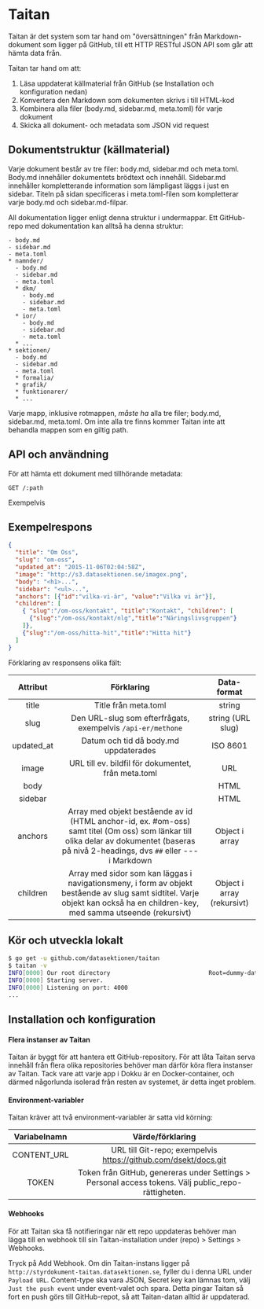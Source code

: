 Taitan
=====

Taitan är det system som tar hand om "översättningen" från Markdown-dokument
som ligger på GitHub, till ett HTTP RESTful JSON API som går att hämta data från.

Taitan tar hand om att:

1. Läsa uppdaterat källmaterial från GitHub (se Installation och konfiguration nedan)
2. Konvertera den Markdown som dokumenten skrivs i till HTML-kod
3. Kombinera alla filer (body.md, sidebar.md, meta.toml) för varje dokument
4. Skicka all dokument- och metadata som JSON vid request

## Dokumentstruktur (källmaterial)

Varje dokument består av tre filer: body.md, sidebar.md och meta.toml.
Body.md innehåller dokumentets brödtext och innehåll.
Sidebar.md innehåller kompletterande information som lämpligast läggs i just en sidebar.
Titeln på sidan specificeras i meta.toml-filen som kompletterar
varje body.md och sidebar.md-filpar.

All dokumentation ligger enligt denna struktur i undermappar.
Ett GitHub-repo med dokumentation kan alltså ha denna struktur:

	- body.md
	- sidebar.md
	- meta.toml
	* namnder/
	  - body.md
	  - sidebar.md
	  - meta.toml
	  * dkm/
	    - body.md
	    - sidebar.md
	    - meta.toml
	  * ior/
	    - body.md
	    - sidebar.md
	    - meta.toml
	  * ...
	* sektionen/
	  - body.md
	  - sidebar.md
	  - meta.toml
	  * formalia/
	  * grafik/
	  * funktionarer/
	  * ...

Varje mapp, inklusive rotmappen, *måste ha* alla tre filer; body.md, sidebar.md, meta.toml.
Om inte alla tre finns kommer Taitan inte att behandla mappen som en giltig path.

## API och användning

För att hämta ett dokument med tillhörande metadata:

`GET /:path`

Exempelvis

## Exempelrespons

```json
{
  "title": "Om Oss",
  "slug": "om-oss",
  "updated_at": "2015-11-06T02:04:58Z",
  "image": "http://s3.datasektionen.se/imagex.png",
  "body": "<h1>...",
  "sidebar": "<ul>...",
  "anchors": [{"id":"vilka-vi-är", "value":"Vilka vi är"}],
  "children": [
    { "slug":"/om-oss/kontakt", "title":"Kontakt", "children": [
      {"slug":"/om-oss/kontakt/nlg","title":"Näringslivsgruppen"}
    ]},
    {"slug":"/om-oss/hitta-hit","title":"Hitta hit"}
  ]
}
```

Förklaring av responsens olika fält:

|  Attribut  |                                                                                        Förklaring                                                                                       |         Data-format        |
|:----------:|:---------------------------------------------------------------------------------------------------------------------------------------------------------------------------------------:|:--------------------------:|
| title      | Title från meta.toml                                                                                                                                                                    | string                     |
| slug       | Den URL-slug som efterfrågats, exempelvis `/api-er/methone`                                                                                                                             | string (URL slug)          |
| updated_at | Datum och tid då body.md uppdaterades                                                                                                                                                   | ISO 8601                   |
| image      | URL till ev. bildfil för dokumentet, från meta.toml                                                                                                                                     | URL                        |
| body       |                                                                                                                                                                                         | HTML                       |
| sidebar    |                                                                                                                                                                                         | HTML                       |
| anchors    | Array med objekt bestående av id (HTML anchor-id, ex. #om-oss) samt titel (Om oss) som länkar till olika delar av dokumentet (baseras på nivå 2-headings, dvs `##` eller --- i Markdown | Object i array             |
| children   | Array med sidor som kan läggas i navigationsmeny, i form av objekt bestående av slug samt sidtitel. Varje objekt kan också ha en children-key, med samma utseende (rekursivt)           | Object i array (rekursivt) |

## Kör och utveckla lokalt

```bash
$ go get -u github.com/datasektionen/taitan
$ taitan -v
INFO[0000] Our root directory                            Root=dummy-data/
INFO[0000] Starting server.
INFO[0000] Listening on port: 4000
...
```

## Installation och konfiguration

#### Flera instanser av Taitan

Taitan är byggt för att hantera ett GitHub-repository. För att låta Taitan serva
innehåll från flera olika repositories behöver man därför köra flera instanser av
Taitan. Tack vare att varje app i Dokku är en Docker-container, och därmed
någorlunda isolerad från resten av systemet, är detta inget problem.

#### Environment-variabler

Taitan kräver att två environment-variabler är satta vid körning:

| Variabelnamn |                                           Värde/förklaring                                          |
|:------------:|:---------------------------------------------------------------------------------------------------:|
| CONTENT_URL  | URL till Git-repo; exempelvis https://github.com/dsekt/docs.git                                     |
| TOKEN        | Token från GitHub, genereras under Settings > Personal access tokens. Välj public_repo-rättigheten. |

#### Webhooks

För att Taitan ska få notifieringar när ett repo uppdateras behöver man lägga till
en webhook till sin Taitan-installation under (repo) > Settings > Webhooks.

Tryck på Add Webhook.
Om din Taitan-instans ligger på `http://styrdokument-taitan.datasektionen.se`, fyller
du i denna URL under `Payload URL`. Content-type ska vara JSON, Secret key kan lämnas tom,
välj `Just the push event` under event-valet och spara. Detta pingar Taitan så fort
en push görs till GitHub-repot, så att Taitan-datan alltid är uppdaterad.
